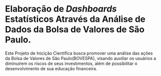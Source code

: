 # Elaboração de _Dashboards_ Estatísticos Através da Análise de Dados da Bolsa de Valores de São Paulo.
Este Projeto de Inicição Científica busca promover uma análise das ações da Bolsa de Valores de São Paulo(BOVESPA), visando auxiliar os usuários a diminuírem os riscos de seus investimentos, além de possibilitar o desenvolvimento de sua educação financeira.
